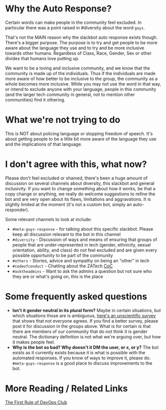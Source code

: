 # Why the Auto Response?

Certain words can make people in the community feel excluded. In particular there was a point raised in #diversity about the word `guys`. 

That's not the MAIN reason why the slackbot auto response exists though. There's a bigger purpose. The purpose is to try and get people to be more aware about the language they use and to try and be more inclusive towards other humans. Regardless of Class, Race, Gender, Sex or other divides that humans love putting up.

We want to be a loving and inclusive community, and we know that the community is made up of the individuals. Thus if the individuals are made more aware of how better to be inclusive to the group, the community as a whole becomes more inclusive.
While you may not use the word in that way, or intend to exclude anyone with your language, people in this community (and the larger tech community in general, not to mention other communities) find it othering.

# What we're not trying to do

This is NOT about policing language or stopping freedom of speech.
It's about getting people to be a little bit more aware of the language they use and the implications of that language.

# I don't agree with this, what now?

Please don't feel excluded or shamed, there's been a huge amount of discussion on several channels about diversity, this slackbot and general inclusivity.
If you want to change something about how it works, be that a copy change or anything, we really do welcome suggestions to refine the bot and are very open about its flaws, limitations and aggravations. It is slightly limited at the moment (it's not a custom bot, simply an auto-responder).

Some relevant channels to look at include:
* `#meta-guys-response` - for talking about this specific slackbot. Please keep all discussion relevant to the bot in this channel
* `#diversity` - Discussion of ways and means of ensuring that groups of people that are under-represented in tech (gender, ethnicity, sexual orientation, ability, and class) do not feel excluded and are given every possible opportunity to be part of the community
* `#others` - Stories, advice and sympathy on being an "other" in tech
* `#codeofconduct` - Chatting about the ZATech [CoC](https://github.com/zatech/code-of-conduct)
* `#asktheadmins` - Want to ask the admins a question but not sure who they are or what's going on, this is the place

# Some frequently asked questions 

* **Isn't it gender neutral in its plural form?** Maybe in certain situations, but which situations those are is ambiguous, [here's an unscientific survey](https://jvns.ca/blog/2013/12/27/guys-guys-guys/) that shows that not everyone agrees. If you find a better survey, please post it for discussion in the groups above. What is for certain is that there are members of our community that do not think it is gender neutral. 
The dictionary definition is not what we're arguing over, but how it makes people feel.
* **Why is the bot so bad? Why doesn't it DM the user, or x, or y?** The bot exists as it currently exists because it is what is possible with the automated responses. If you know of ways to improve it, please do. `#meta-guys-response` is a good place to discuss improvements to the bot.

# More Reading / Related Links

[The First Rule of DevOps Club](http://bridgetkromhout.com/blog/2014/11/03/the-first-rule-of-devops-club/)
